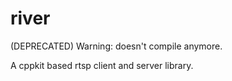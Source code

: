 river
=====

(DEPRECATED) Warning: doesn't compile anymore.

A cppkit based rtsp client and server library.
